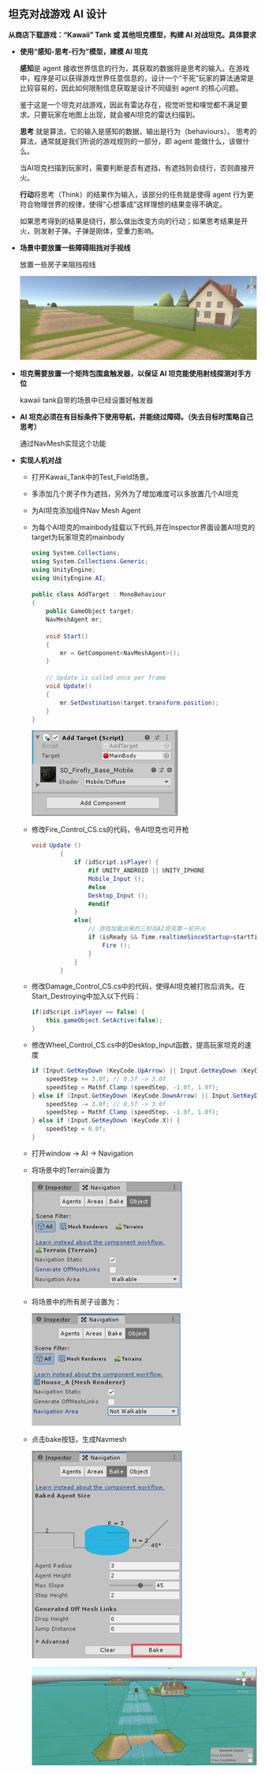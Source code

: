 ## 坦克对战游戏 AI 设计

**从商店下载游戏：“Kawaii” Tank 或 其他坦克模型，构建 AI 对战坦克。具体要求**

- **使用“感知-思考-行为”模型，建模 AI 坦克**

  **感知**是 agent 接收世界信息的行为，其获取的数据将是思考的输入。在游戏中，程序是可以获得游戏世界任意信息的，设计一个“干死”玩家的算法通常是比较容易的，因此如何限制信息获取是设计不同级别 agent 的核心问题。

  鉴于这是一个坦克对战游戏，因此有雷达存在，视觉听觉和嗅觉都不满足要求。只要玩家在地图上出现，就会被AI坦克的雷达扫描到。

  **思考** 就是算法，它的输入是感知的数据，输出是行为（behaviours）。 思考的算法，通常就是我们所说的游戏规则的一部分，即 agent 能做什么，该做什么。 

  当AI坦克扫描到玩家时，需要判断是否有遮挡，有遮挡则会绕行，否则直接开火。

  **行动**将思考（Think）的结果作为输入，该部分的任务就是使得 agent 行为更符合物理世界的规律，使得“心想事成”这样理想的结果变得不确定。

  如果思考得到的结果是绕行，那么做出改变方向的行动；如果思考结果是开火，则发射子弹。子弹是刚体，受重力影响。

- **场景中要放置一些障碍阻挡对手视线**

  放置一些房子来阻挡视线

  ![](./img/horse.png)

- **坦克需要放置一个矩阵包围盒触发器，以保证 AI 坦克能使用射线探测对手方位**

  kawaii tank自带的场景中已经设置好触发器

- **AI 坦克必须在有目标条件下使用导航，并能绕过障碍。（失去目标时策略自己思考）**

  通过NavMesh实现这个功能

- **实现人机对战**

  - 打开Kawaii_Tank中的Test_Field场景。

  - 多添加几个房子作为遮挡，另外为了增加难度可以多放置几个AI坦克

  - 为AI坦克添加组件Nav Mesh Agent

  - 为每个AI坦克的mainbody挂载以下代码,并在Inspector界面设置AI坦克的target为玩家坦克的mainbody

    ```c#
    using System.Collections;
    using System.Collections.Generic;
    using UnityEngine;
    using UnityEngine.AI;
    
    public class AddTarget : MonoBehaviour
    {
        public GameObject target;
        NavMeshAgent mr;
    
        void Start()
        {
            mr = GetComponent<NavMeshAgent>();
        }
    
        // Update is called once per frame
        void Update()
        {
            mr.SetDestination(target.transform.position);
        }
    }
    ```

    ![](./img/mainbody.png)

  - 修改Fire_Control_CS.cs的代码，令AI坦克也可开枪

    ```c#
    void Update ()
    		{
    			if (idScript.isPlayer) {
    				#if UNITY_ANDROID || UNITY_IPHONE
    				Mobile_Input ();
    				#else
    				Desktop_Input ();
    				#endif
    			}
                else{
                    // 游戏加载出来的三秒后AI坦克第一轮开火
                    if (isReady && Time.realtimeSinceStartup>startTime+3.0f) {
                        Fire ();
                    }
                }
    		}
    ```

  - 修改Damage_Control_CS.cs中的代码，使得AI坦克被打败后消失。在Start_Destroying中加入以下代码：

    ``` C#
    if(idScript.isPlayer == false) {
    	this.gameObject.SetActive(false);
    }
    ```

  - 修改Wheel_Control_CS.cs中的Desktop_Input函数，提高玩家坦克的速度

    ```c#
    if (Input.GetKeyDown (KeyCode.UpArrow) || Input.GetKeyDown (KeyCode.W)) {
        speedStep += 3.0f; // 0.5f -> 3.0f
        speedStep = Mathf.Clamp (speedStep, -1.0f, 1.0f);
    } else if (Input.GetKeyDown (KeyCode.DownArrow) || Input.GetKeyDown (KeyCode.S)) {
        speedStep -= 3.0f; // 0.5f -> 3.0f
        speedStep = Mathf.Clamp (speedStep, -1.0f, 1.0f);
    } else if (Input.GetKeyDown (KeyCode.X)) {
        speedStep = 0.0f;
    }
    ```

  - 打开window -> AI -> Navigation

  - 将场景中的Terrain设置为

    ![](./img/nav1.png)

  - 将场景中的所有房子设置为：

    ![](./img/house_nav.png)

  - 点击bake按钮，生成Navmesh

    ![](./img/bake.png)

    ![](./img/navmesh.png)


